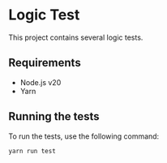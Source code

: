 # Logic Test

This project contains several logic tests.

## Requirements

*   Node.js v20
*   Yarn

## Running the tests

To run the tests, use the following command:

```bash
yarn run test
```

